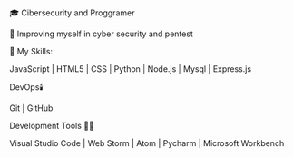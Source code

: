 
🎓 Cibersecurity and Proggramer

💼 Improving myself in cyber security and pentest


📌 My Skills:


JavaScript  |  HTML5  |  CSS  |  Python  |  Node.js  |  Mysql  |  Express.js


DevOps🕯️


Git | GitHub


Development Tools 🧰🔧

Visual Studio Code  |  Web Storm  |  Atom  |  Pycharm  |  Microsoft Workbench 
